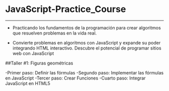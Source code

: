 # JavaScript-Practice_Course

------------


- Practicando los fundamentos de la programación para crear algoritmos que resuelven problemas en la vida real. 

- Convierte problemas en algoritmos con JavaScript y expande su poder integrando HTML interactivo. Descubre el potencial de programar sitios web con JavaScript

##Taller #1: Figuras geométricas

-Primer paso: Definir las fórmulas
-Segundo paso: Implementar las fórmulas en JavaScript
-Tercer paso: Crear Funciones
-Cuarto paso: Integrar JavaScript en HTML5
